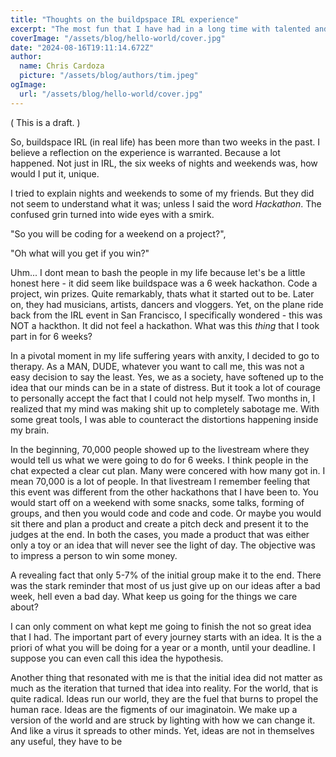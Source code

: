 ```yaml
---
title: "Thoughts on the buildpspace IRL experience"
excerpt: "The most fun that I have had in a long time with talented and creative people"
coverImage: "/assets/blog/hello-world/cover.jpg"
date: "2024-08-16T19:11:14.672Z"
author:
  name: Chris Cardoza
  picture: "/assets/blog/authors/tim.jpeg"
ogImage:
  url: "/assets/blog/hello-world/cover.jpg"
---
```


( This is a draft. )

So, buildspace IRL (in real life) has been more than two weeks in the past. I believe a reflection on the experience is warranted. Because a lot happened. Not just in IRL, the six weeks of nights and weekends was, how would I put it, unique.

I tried to explain nights and weekends to some of my friends. But they did not seem to understand what it was; unless I said the word _Hackathon_. The confused grin turned into wide eyes with a smirk.

"So you will be coding for a weekend on a project?",

"Oh what will you get if you win?"

Uhm... I dont mean to bash the people in my life because let's be a little honest here - it did seem like buildspace was a 6 week hackathon. Code a project, win prizes. Quite remarkably, thats what it started out to be. Later on, they had musicians, artists, dancers and vloggers. Yet, on the plane ride back from the IRL event in San Francisco, I specifically wondered - this was NOT a hackthon. It did not feel a hackathon. What was this _thing_ that I took part in for 6 weeks?

In a pivotal moment in my life suffering years with anxity, I decided to go to therapy. As a MAN, DUDE, whatever you want to call me, this was not a easy decision to say the least. Yes, we as a society, have softened up to the idea that our minds can be in a state of distress. But it took a lot of courage to personally accept the fact that I could not help myself. Two months in, I realized that my mind was making shit up to completely sabotage me. With some great tools, I was able to counteract the distortions happening inside my brain.

In the beginning, 70,000 people showed up to the livestream where they would tell us what we were going to do for 6 weeks. I think people in the chat expected a clear cut plan. Many were concered with how many got in. I mean 70,000 is a lot of people. In that livestream I remember feeling that this event was different from the other hackathons that I have been to. You would start off on a weekend with some snacks, some talks, forming of groups, and then you would code and code and code. Or maybe you would sit there and plan a product and create a pitch deck and present it to the judges at the end. In both the cases, you made a product that was either only a toy or an idea that will never see the light of day. The objective was to impress a person to win some money.

A revealing fact that only 5-7% of the initial group make it to the end. There was the stark reminder that most of us just give up on our ideas after a bad week, hell even a bad day. What keep us going for the things we care about?

I can only comment on what kept me going to finish the not so great idea that I had. The important part of every journey starts with an idea. It is the a priori of what you will be doing for a year or a month, until your deadline. I suppose you can even call this idea the hypothesis.

Another thing that resonated with me is that the initial idea did not matter as much as the iteration that turned that idea into reality. For the world, that is quite radical. Ideas run our world, they are the fuel that burns to propel the human race. Ideas are the figments of our imaginatoin. We make up a version of the world and are struck by lighting with how we can change it. And like a virus it spreads to other minds. Yet, ideas are not in themselves any useful, they have to be
